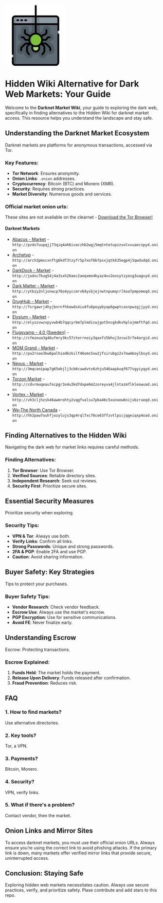 <img src="/image/inspect.webp" width="200">

# Hidden Wiki Alternative for Dark Web Markets: Your Guide

Welcome to the **Darknet Market Wiki**, your guide to exploring the dark web, specifically in finding alternatives to the Hidden Wiki for darknet market access. This resource helps you understand the landscape and stay safe.

## Understanding the Darknet Market Ecosystem

Darknet markets are platforms for anonymous transactions, accessed via Tor.

### Key Features:
*   **Tor Network**: Ensures anonymity.
*   **Onion Links**: `.onion` addresses.
*   **Cryptocurrency**: Bitcoin (BTC) and Monero (XMR).
*   **Security**: Requires strong practices.
*   **Market Diversity**: Numerous goods and services.

### Official market onion urls:
These sites are not available on the clearnet - [Download the Tor Browser!](https://www.torproject.org/download/)

#### Darknet Markets

*   [Abacus - Market](http://pzdv7uupqjj73qiq4ah6ivaczhb2wgj5mqtntetupzzvolvvuaecspyd.onion) - `http://pzdv7uupqjj73qiq4ah6ivaczhb2wgj5mqtntetupzzvolvvuaecspyd.onion`
*   [Archetyp](@archetyp) - `http://arch3pmxcxnftg6kdf3tzyfr5p7xof6b7psxjqtk635egp4j5qwdudqd.onion`
*   [DarkDock - Market](http://jodsc7kug54j4a3sxh26aec2aeqxmo4kyaz4xv2oosytzyesg3uagvyd.onion) - `http://jodsc7kug54j4a3sxh26aec2aeqxmo4kyaz4xv2oosytzyesg3uagvyd.onion`
*   [Dark Matter - Market](http://ytbzy2nljonwcp76o4yyccmrv64ysbjejnwtnpumqcrlkoa7pmpomeqd.onion) - `http://ytbzy2nljonwcp76o4yyccmrv64ysbjejnwtnpumqcrlkoa7pmpomeqd.onion`
*   [DrugHub - Market](http://7srgawrj4hyjbnrnfhkewds4iu4fu6poypbyap6gwptcasnpwzgjjyyd.onion) - `http://7srgawrj4hyjbnrnfhkewds4iu4fu6poypbyap6gwptcasnpwzgjjyyd.onion`
*   [Elysium - Market](http://elyszvwzxpyvwb4b7qqcyrbm7plmdicwjgot5ncgkdkvhplojmmftfqd.onion) - `http://elyszvwzxpyvwb4b7qqcyrbm7plmdicwjgot5ncgkdkvhplojmmftfqd.onion`
*   [Flugsvamp - 4.0 (Sweden)](http://cfmzeua3g46ufmry3kc57zterrnoiy3qaxfz5bhuj3zcwi5r7e4argid.onion) - `http://cfmzeua3g46ufmry3kc57zterrnoiy3qaxfz5bhuj3zcwi5r7e4argid.onion`
*   [MGM Grand - Market](http://pu2rsoo3kw6palhiod6zkilf46oms5xw2jfsirubgz2x7owmboylbsyd.onion) - `http://pu2rsoo3kw6palhiod6zkilf46oms5xw2jfsirubgz2x7owmboylbsyd.onion`
*   [Nexus - Market](http://3mqcanipap7g65ebjlj3cb6cuwdvtv6zhju546aapkuqf677sgyiyqyd.onion) - `http://3mqcanipap7g65ebjlj3cb6cuwdvtv6zhju546aapkuqf677sgyiyqyd.onion`
*   [Torzon Market](http://cdvrmuqeaufocpgr3o4u3kd7dxpe6m2zoreyva4jlntazmflkleowuad.onion) - `http://cdvrmuqeaufocpgr3o4u3kd7dxpe6m2zoreyva4jlntazmflkleowuad.onion`
*   [Vortex - Market](http://vh3cljhzsk46awmrohty2vqgfvalsu7pba46c5xunoew6nijvbzrueqd.onion) - `http://vh3cljhzsk46awmrohty2vqgfvalsu7pba46c5xunoew6nijvbzrueqd.onion`
*   [We-The North Canada](http://hh2paw7ouhfjozylujs3qp4rql7xc76ce63ffzvtlpicjqgeiqxp4oad.onion) - `http://hh2paw7ouhfjozylujs3qp4rql7xc76ce63ffzvtlpicjqgeiqxp4oad.onion`

## Finding Alternatives to the Hidden Wiki

Navigating the dark web for market links requires careful methods.

### Finding Alternatives:
1.  **Tor Browser**: Use Tor Browser.
2.  **Verified Sources**: Reliable directory sites.
3.  **Independent Research**: Seek out reviews.
4.  **Security First**: Prioritize secure sites.

## Essential Security Measures

Prioritize security when exploring.

### Security Tips:
*   **VPN & Tor**: Always use both.
*   **Verify Links**: Confirm all links.
*   **Strong Passwords**: Unique and strong passwords.
*   **2FA & PGP**: Enable 2FA and use PGP.
*   **Caution**: Avoid sharing information.

## Buyer Safety: Key Strategies

Tips to protect your purchases.

### Buyer Safety Tips:
*   **Vendor Research**: Check vendor feedback.
*   **Escrow Use**: Always use the market's escrow.
*   **PGP Encryption**: Use for sensitive communications.
*   **Avoid FE**: Never finalize early.

## Understanding Escrow

Escrow: Protecting transactions.

### Escrow Explained:
1.  **Funds Held**: The market holds the payment.
2.  **Release Upon Delivery**: Funds released after confirmation.
3.  **Fraud Prevention**: Reduces risk.

## FAQ

### 1. How to find markets?
Use alternative directories.

### 2. Key tools?
Tor, a VPN.

### 3. Payments?
Bitcoin, Monero.

### 4. Security?
VPN, verify links.

### 5. What if there's a problem?
Contact vendor, then the market.

## Onion Links and Mirror Sites

To access darknet markets, you must use their official onion URLs. Always ensure you’re using the correct link to avoid phishing attacks. If the primary link is down, many markets offer verified mirror links that provide secure, uninterrupted access.

## Conclusion: Staying Safe

Exploring hidden web markets necessitates caution. Always use secure practices, verify, and prioritize safety.
Plase contribute and add stars to this repo.